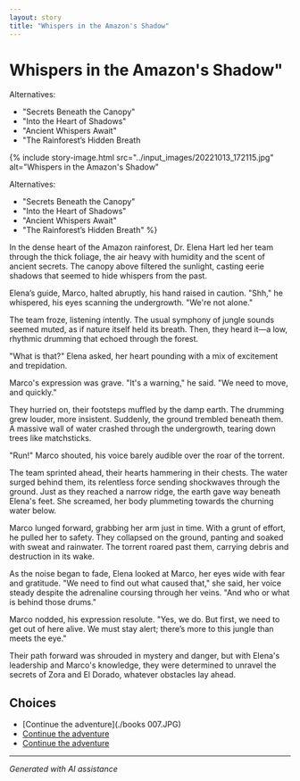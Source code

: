 ```yaml
---
layout: story
title: "Whispers in the Amazon's Shadow"
---
```


# Whispers in the Amazon's Shadow"

Alternatives:

* "Secrets Beneath the Canopy"
* "Into the Heart of Shadows"
* "Ancient Whispers Await"
* "The Rainforest’s Hidden Breath

{% include story-image.html src="../input_images/20221013_172115.jpg" alt="Whispers in the Amazon's Shadow"

Alternatives:

* "Secrets Beneath the Canopy"
* "Into the Heart of Shadows"
* "Ancient Whispers Await"
* "The Rainforest’s Hidden Breath" %}

In the dense heart of the Amazon rainforest, Dr. Elena Hart led her team through the thick foliage, the air heavy with humidity and the scent of ancient secrets. The canopy above filtered the sunlight, casting eerie shadows that seemed to hide whispers from the past.

Elena’s guide, Marco, halted abruptly, his hand raised in caution. "Shh," he whispered, his eyes scanning the undergrowth. "We're not alone."

The team froze, listening intently. The usual symphony of jungle sounds seemed muted, as if nature itself held its breath. Then, they heard it—a low, rhythmic drumming that echoed through the forest.

"What is that?" Elena asked, her heart pounding with a mix of excitement and trepidation.

Marco's expression was grave. "It's a warning," he said. "We need to move, and quickly."

They hurried on, their footsteps muffled by the damp earth. The drumming grew louder, more insistent. Suddenly, the ground trembled beneath them. A massive wall of water crashed through the undergrowth, tearing down trees like matchsticks.

"Run!" Marco shouted, his voice barely audible over the roar of the torrent.

The team sprinted ahead, their hearts hammering in their chests. The water surged behind them, its relentless force sending shockwaves through the ground. Just as they reached a narrow ridge, the earth gave way beneath Elena's feet. She screamed, her body plummeting towards the churning water below.

Marco lunged forward, grabbing her arm just in time. With a grunt of effort, he pulled her to safety. They collapsed on the ground, panting and soaked with sweat and rainwater. The torrent roared past them, carrying debris and destruction in its wake.

As the noise began to fade, Elena looked at Marco, her eyes wide with fear and gratitude. "We need to find out what caused that," she said, her voice steady despite the adrenaline coursing through her veins. "And who or what is behind those drums."

Marco nodded, his expression resolute. "Yes, we do. But first, we need to get out of here alive. We must stay alert; there’s more to this jungle than meets the eye."

Their path forward was shrouded in mystery and danger, but with Elena's leadership and Marco's knowledge, they were determined to unravel the secrets of Zora and El Dorado, whatever obstacles lay ahead.


## Choices

* [Continue the adventure](./books 007.JPG)
* [Continue the adventure](./476485484_1684131429201363_7550930141077594240_n)
* [Continue the adventure](./20221012_105602)


---
*Generated with AI assistance*
